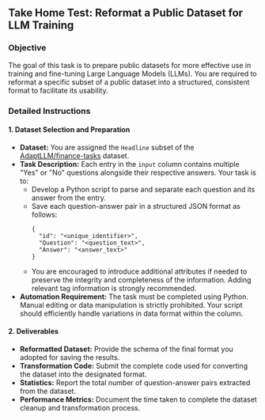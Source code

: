 ## Take Home Test: Reformat a Public Dataset for LLM Training

### Objective

The goal of this task is to prepare public datasets for more effective use in training and fine-tuning Large Language Models (LLMs). You are required to reformat a specific subset of a public dataset into a structured, consistent format to facilitate its usability.

### Detailed Instructions

#### 1. Dataset Selection and Preparation

* **Dataset:** You are assigned the `Headline` subset of the [AdaptLLM/finance-tasks](https://www.google.com/url?q=https%3A%2F%2Fhuggingface.co%2Fdatasets%2FAdaptLLM%2Ffinance-tasks) dataset.
* **Task Description:** Each entry in the `input` column contains multiple "Yes" or "No" questions alongside their respective answers. Your task is to:
  * Develop a Python script to parse and separate each question and its answer from the entry.
  * Save each question-answer pair in a structured JSON format as follows:
    ```
    {
      "id": "<unique_identifier>",
      "Question": "<question_text>",
      "Answer": "<answer_text>"
    }
    ```
  * You are encouraged to introduce additional attributes if needed to preserve the integrity and completeness of the information. Adding relevant tag information is strongly recommended.
* **Automation Requirement:** The task must be completed using Python. Manual editing or data manipulation is strictly prohibited. Your script should efficiently handle variations in data format within the column.

#### 2. Deliverables

* **Reformatted Dataset:** Provide the schema of the final format you adopted for saving the results.
* **Transformation Code:** Submit the complete code used for converting the dataset into the designated format.
* **Statistics:** Report the total number of question-answer pairs extracted from the dataset.
* **Performance Metrics:** Document the time taken to complete the dataset cleanup and transformation process.
